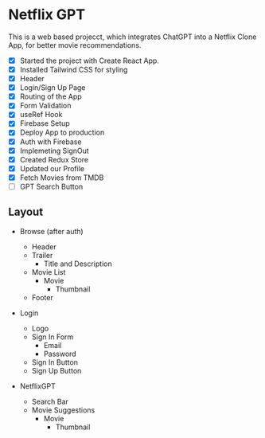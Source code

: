 # Netflix GPT

This is a web based projecct, which integrates ChatGPT into a Netflix Clone App, for better movie recommendations.

- [x] Started the project with Create React App.
- [x] Installed Tailwind CSS for styling
- [x] Header
- [x] Login/Sign Up Page
- [x] Routing of the App
- [x] Form Validation
- [x] useRef Hook
- [x] Firebase Setup
- [x] Deploy App to production
- [x] Auth with Firebase
- [x] Implemeting SignOut
- [x] Created Redux Store
- [x] Updated our Profile
- [x] Fetch Movies from TMDB
- [ ] GPT Search Button

## Layout

- Browse (after auth)
    - Header
    - Trailer
        - Title and Description
    - Movie List
        - Movie
            - Thumbnail
    - Footer


- Login
    - Logo
    - Sign In Form
        - Email
        - Password
    - Sign In Button
    - Sign Up Button
- NetflixGPT
    - Search Bar
    - Movie Suggestions
        - Movie
            - Thumbnail